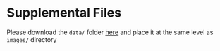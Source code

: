 # Supplemental Files
Please download the `data/` folder [here](https://drive.google.com/drive/folders/1hj0MwtrTxI6lEHrdd-s6DdmhCeLmXvew?usp=sharing) and place it at the same level as `images/` directory
